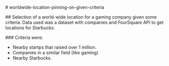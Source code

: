 # worldwide-location-pinning-on-given-criteria 

## Selection of a world-wide location for a gaming company given some criteria. Data used was a dataset with companies and FourSquare API to get locations for Starbucks. 
 
### Criteria were:
- Nearby startps that raised over 1 million.
- Companies in a similar field (like gaming)
- Nearby Starbucks.
###

